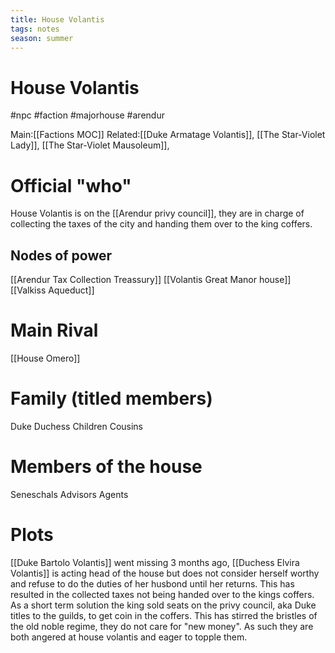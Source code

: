 ```yaml
---
title: House Volantis
tags: notes
season: summer
---
```

 
# House Volantis
#npc #faction #majorhouse #arendur  

Main:[[Factions MOC]]
Related:[[Duke Armatage Volantis]], [[The Star-Violet Lady]], [[The Star-Violet Mausoleum]], 

# Official "who"
House Volantis is on the [[Arendur privy council]], they are in charge of collecting the taxes of the city and handing them over to the king coffers.

## Nodes of power
[[Arendur Tax Collection Treassury]]
[[Volantis Great Manor house]]
[[Valkiss Aqueduct]]

# Main Rival
[[House Omero]]

# Family (titled members)
Duke
Duchess
Children
Cousins

# Members of the house
Seneschals
Advisors
Agents

# Plots
[[Duke Bartolo Volantis]] went missing 3 months ago, [[Duchess Elvira Volantis]] is acting head of the house but does not consider herself worthy and refuse to do the duties of her husbond until her returns. This has resulted in the collected taxes not being handed over to the kings coffers.
	As a short term solution the king sold seats on the privy council, aka Duke titles to the guilds, to get coin in the coffers. This has stirred the bristles of the old noble regime, they do not care for "new money". As such they are both angered at house volantis and eager to topple them. 
